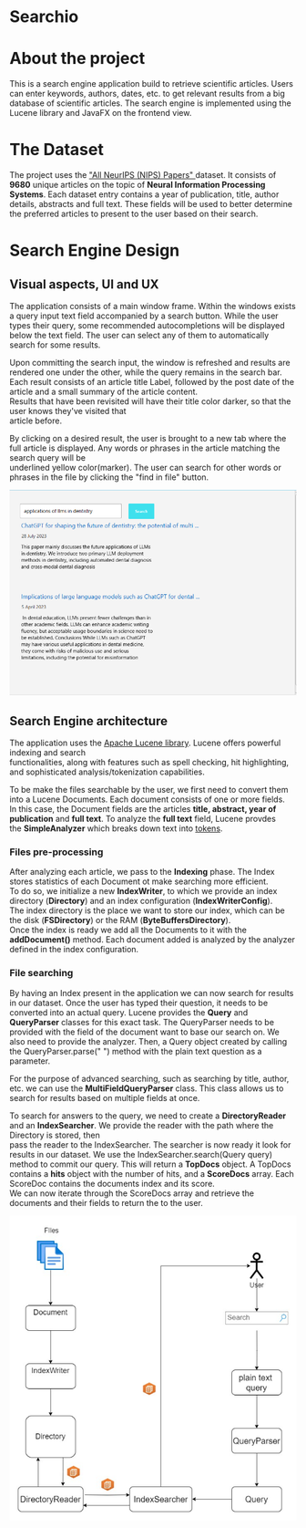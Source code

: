 <h1>Searchio</h1>


<h1>About the project</h1>
This is a search engine application build to retrieve scientific articles. Users can enter   
keywords, authors, dates, etc. to get relevant results from a big database of scientific articles.  
The search engine is implemented using the Lucene library and JavaFX on the frontend view.



<h1>The Dataset</h1>
The project uses the  <a href = "https://www.kaggle.com/datasets/rowhitswami/nips-papers-1987-2019-updated/data?select=papers.csv"> "All NeurIPS (NIPS) Papers" </a> dataset. It consists   
of <b>9680</b> unique articles on the topic of <b>Neural Information Processing Systems</b>. Each dataset entry contains a year of publication, title, author details, abstracts and full text.  
These fields will be used to better determine the preferred articles to present to the user based on their search.


<h1>Search Engine Design</h1>

<h2>Visual aspects, UI and UX</h2>
The application consists of a main window frame. Within the windows exists a query input text field accompanied by  
a search button. While the user types their query, some recommended autocompletions will be displayed  
below the text field. The user can select any of them to automatically search for some results.

Upon committing the 
search input, the window is refreshed and results are rendered one under the other, while the query remains in the search bar.  
Each result consists of an article title Label, followed by the post date of the article and a small summary of the article content.  
Results that have been revisited will have their title color darker, so that the user knows they've visited that  
article before.

By clicking on a desired result, the user is brought to a new tab where the full article is displayed. Any words or phrases in the article matching the search query will be  
underlined yellow color(marker). The user can search for other words or phrases in the file by clicking the "find in file" button.

![img.png](img.png)

<h2>Search Engine architecture</h2>

The application uses the <a href = "https://lucene.apache.org/">Apache Lucene library</a>. Lucene offers powerful indexing and search   
functionalities, along with features such as spell checking, hit highlighting, and sophisticated analysis/tokenization capabilities.  

To be make the files searchable by the user, we first need to convert them into a Lucene Documents. Each document consists of one or more fields.  
In this case, the Document fields are the articles <b>title, abstract, year of publication</b> and <b> full text</b>. To analyze the <b>full text</b> field, Lucene provdes  
the <b>SimpleAnalyzer</b> which breaks down text into <u>tokens</u>.   

<h3>Files pre-processing</h3>

After analyzing each article, we pass to the <b>Indexing</b> phase. The Index stores statistics of each Document ot make searching more efficient.  
To do so, we initialize a new <b>IndexWriter</b>, to which we provide an index directory (<b>Directory</b>) and an index configuration (<b>IndexWriterConfig</b>).  
The index directory is the place we want to store our index, which can be the disk (<b>FSDirectory</b>) or the RAM (<b>ByteBuffersDirectory</b>).  
Once the index is ready we add all the Documents to it with the <b>addDocument()</b> method. Each document added is analyzed by the analyzer defined in the
index configuration.  
  
  
<h3>File searching</h3>
By having an Index present in the application we can now search for results in our dataset. Once the user has typed their question, it needs to be converted into an actual   
query. Lucene provides the <b>Query</b> and <b>QueryParser</b> classes for this exact task. The QueryParser needs to be provided with the field of the document want to base our search on. We also need to provide the analyzer.  
Then, a Query object created by calling the QueryParser.parse(" ") method with the plain text question as a parameter.  

For the purpose of advanced searching, such as searching by title, author, etc. we can use the <b>MultiFieldQueryParser</b> class. This class allows us to search for results based on multiple fields at once.


To search for answers to the query, we need to create a <b>DirectoryReader</b> and an <b>IndexSearcher</b>. We provide the reader with the path where the Directory is stored, then  
pass the reader to the IndexSearcher. The searcher is now ready it look for results in our dataset. We use the IndexSearcher.search(Query query) method to commit our query.
This will return a <b>TopDocs</b> object. A TopDocs contains a <b>hits</b> object with the number of hits, and a <b>ScoreDocs</b> array. Each ScoreDoc contains the documents index and its score.  
We can now iterate through the ScoreDocs array and retrieve the documents and their fields to return the to the user.  

![img_1.png](img_1.png)  









